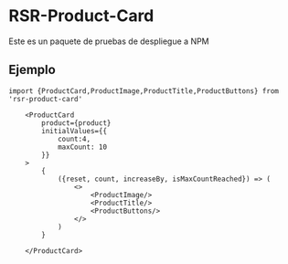 # RSR-Product-Card

Este es un paquete de pruebas de despliegue a NPM

## Ejemplo

```
import {ProductCard,ProductImage,ProductTitle,ProductButtons} from 'rsr-product-card'
```

```
    <ProductCard 
        product={product}
        initialValues={{
            count:4,
            maxCount: 10
        }}
    >
        {
            ({reset, count, increaseBy, isMaxCountReached}) => (
                <>
                    <ProductImage/>
                    <ProductTitle/>
                    <ProductButtons/>
                </>
            )
        }

    </ProductCard>
```